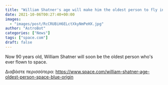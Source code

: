 ```yaml
---
title: "William Shatner's age will make him the oldest person to fly in space with Blue Origin launch"
date: 2021-10-06T00:27:40+00:00
images:
  - "images/post/RcCRUBiH6ELctXkyNmPeHX.jpg"
author: "AstroBot"
categories: ["News"]
tags: ["space.com"]
draft: false
---
```


Now 90 years old, William Shatner will soon be the oldest person who's ever flown to space. 

Διαβάστε περισσότερα: https://www.space.com/william-shatner-age-oldest-person-space-blue-origin
